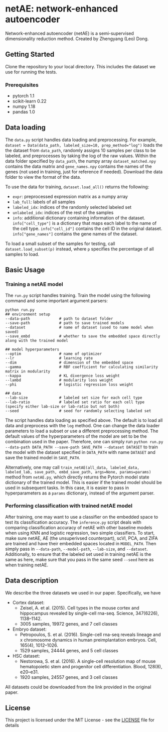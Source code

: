 
# netAE: network-enhanced autoencoder

Network-enhanced autoencoder (netAE) is a semi-supervised dimensionality reduction method. Created by Zhengyang (Leo) Dong.

## Getting Started

Clone the repository to your local directory. This includes the dataset we use for running the tests.

### Prerequisites

- pytorch 1.1
- scikit-learn 0.22
- numpy 1.18
- pandas 1.0

## Data loading

The `data.py` script handles data loading and preprocessing. For example, `dataset = Data(data_path, labeled_size=10, prep_method="log")` loads the the dataset from `data_path`, randomly assigns 10 samples per class to be labeled, and preprocesses by taking the log of the raw values. Within the data folder specified by `data_path`, the numpy array `dataset_matched.npy` contains the data matrix and `gene_names.npy` contains the names of the genes (not used in training, just for reference if needed). Download the data folder to view the format of the data.

To use the data for training, `dataset.load_all()` returns the following:
- `expr`: preprocessed expression matrix as a numpy array
- `lab_full`: labels of all samples
- `labeled_idx`: indices of the randomly selected labeled set
- `unlabeled_idx`: indices of the rest of the samples
- `info`: additional dictionary containing information of the dataset. `info["cell_type"]` is a dictionary that maps each label to the name of the cell type. `info["cell_id"]` contains the cell ID in the original dataset. `info["gene_names"]` contains the gene names of the dataset.

To load a small subset of the samples for testing, call `dataset.load_subset(p)` instead, where `p` specifies the percentage of all samples to load.

## Basic Usage
### Training a netAE model
The `run.py` script handles training. Train the model using the following command and some important argument parsers:
```
python run.py
## environment setup
--data-path             # path to dataset folder
--save-path             # path to save trained models
--dataset               # name of dataset (used to name model when saved)
--save_embd             # whether to save the embedded space directly along with the trained model

## model hyperparameters
--optim                 # name of optimizer
--lr                    # learning rate
--dim                   # dimension of the embedded space
--gamma                 # RBF coefficient for calculating similarity matrix in modularity
--kappa                 # KL divergence loss weight
--lambd                 # modularity loss weight
--phi                   # logistic regression loss weight

## data
--lab-size              # labeled set size for each cell type
--lab-ratio             # labeled set ratio for each cell type (specify either lab-size or lab-ratio but not both)
--seed                  # seed for randomly selecting labeled set
```

The script handles data loading as specified above. The default is to load all data and preprocess with the `log` method. One can change the data loader parameters to load a subset or use a different preprocessing method. The default values of the hyperparameters of the model are set to be the combination used in the paper. Therefore, one can simply run `python run.py --data-path DATA_PATH --save-path SAVE_PATH --dataset DATASET` to train the model with the dataset specified in `DATA_PATH` with name `DATASET` and save the trained model in `SAVE_PATH`.

Alternatively, one may call `train_netAE(all_data, labeled_data, labeled_lab, save_path, embd_save_path, args=None, params=params)` method from `netAE.py`, which directly returns the Pytorch model state dictionary of the trained model. This is easier if the trained model should be used in subsequent tasks. In this case, it is easier to pass in hyperparameters as a `params` dictionary, instead of the argument parser.

### Performing classification with trained netAE model
After training, one may want to use a classifier on the embedded space to test its classification accuracy. The `inference.py` script deals with comparing classification accuracy of netAE with other baseline models when using KNN and logistic regression, two simple classifiers. To start, make sure netAE, AE (the unsuperivsed counterpart), scVI, PCA, and ZIFA are trained and have their embedded spaces located in `MODEL_PATH`. Then simply pass in `--data-path`, `--model-path`, `--lab-size`, and `--dataset`. Additionally, to ensure that the labeled set used in training netAE is the same as here, make sure that you pass in the same seed `--seed` here as when training netAE.

## Data description
We describe the three datasets we used in our paper. Specifically, we have
- Cortex dataset:
    - Zeisel, A. et al. (2015). Cell types in the mouse cortex and hippocampus revealed by single-cell rna-seq. Science, 347(6226), 1138–1142.
    - 3005 samples, 19972 genes, and 7 cell classes
- Embryo dataset:
    - Petropoulos, S. et al. (2016). Single-cell rna-seq reveals lineage and x chromosome dynamics in human preimplantation embryos. Cell, 165(4), 1012–1026.
    - 1529 samples, 24444 genes, and 5 cell classes
- HSC dataset:
    - Nestorowa, S. et al. (2016). A single-cell resolution map of mouse hematopoietic stem and progenitor cell differentiation. Blood, 128(8), e20–e31.
    - 1920 samples, 24557 genes, and 3 cell classes

All datasets could be downloaded from the link provided in the original paper.

## License

This project is licensed under the MIT License - see the [LICENSE](LICENSE) file for details
